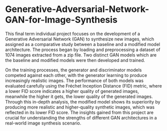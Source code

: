# Generative-Adversarial-Network-GAN-for-Image-Synthesis

This final term individual project focuses on the development of a Generative Adversarial Network (GAN) to synthesize new images, which assigned as a comparative study between a baseline and a modified model architecture. The process began by loading and preprocessing a dataset of 1074 images extracted from a zip file. Two distinct GAN models which are the baseline and modified models were then developed and trained.  

On the training processes, the generator and discriminator models competed against each other, with the generator learning to produce increasingly realistic images. The performance of both models was evaluated carefully using the Fréchet Inception Distance (FID) metric, where a lower FID score indicates a higher quality of generated images, meanwhile the higher it gets, the lower quality of the generated images. Through this in-depth analysis, the modified model shows its superiority by producing more realistic and higher-quality synthetic images, which was reflected in its lower FID score. The insights gained from this project are crucial for understanding the strengths of different GAN architectures in a real-world image synthesis scenario.
